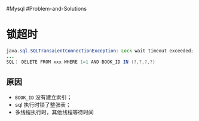 #Mysql #Problem-and-Solutions 


# 锁超时
```java
java.sql.SQLTransaientConnectionException: Lock wait timeout exceeded;
...
SQL： DELETE FROM xxx WHERE 1=1 AND BOOK_ID IN (?,?,?,?)
```

## 原因
- `BOOK_ID` 没有建立索引；
- sql 执行时锁了整张表；
- 多线程执行时，其他线程等待时间